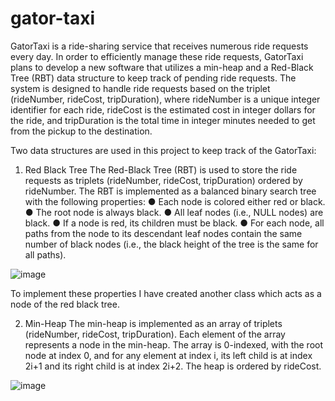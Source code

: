 # gator-taxi
GatorTaxi is a ride-sharing service that receives numerous ride requests every day. In
order to efficiently manage these ride requests, GatorTaxi plans to develop a new
software that utilizes a min-heap and a Red-Black Tree (RBT) data structure to keep track
of pending ride requests. The system is designed to handle ride requests based on the
triplet (rideNumber, rideCost, tripDuration), where rideNumber is a unique integer
identifier for each ride, rideCost is the estimated cost in integer dollars for the ride, and
tripDuration is the total time in integer minutes needed to get from the pickup to the
destination.

Two data structures are used in this project to keep track of the GatorTaxi:
1) Red Black Tree
The Red-Black Tree (RBT) is used to store the ride requests as triplets (rideNumber,
rideCost, tripDuration) ordered by rideNumber. The RBT is implemented as a balanced
binary search tree with the following properties:
  ● Each node is colored either red or black.
  ● The root node is always black.
  ● All leaf nodes (i.e., NULL nodes) are black.
  ● If a node is red, its children must be black.
  ● For each node, all paths from the node to its descendant leaf nodes contain the
  same number of black nodes (i.e., the black height of the tree is the same for all
  paths).

![image](https://github.com/pranav-gautam/gator-taxi/assets/64377125/6d78a867-6e5f-4e5a-8d79-1c9d1a2ee5d3)

To implement these properties I have created another class which acts as a node of the red
black tree.

2) Min-Heap
The min-heap is implemented as an array of triplets (rideNumber, rideCost,
tripDuration). Each element of the array represents a node in the min-heap. The array is
0-indexed, with the root node at index 0, and for any element at index i, its left child is at
index 2i+1 and its right child is at index 2i+2. The heap is ordered by rideCost.

![image](https://github.com/pranav-gautam/gator-taxi/assets/64377125/0905c37e-782e-4e5c-9f5d-823bb82b68d1)
